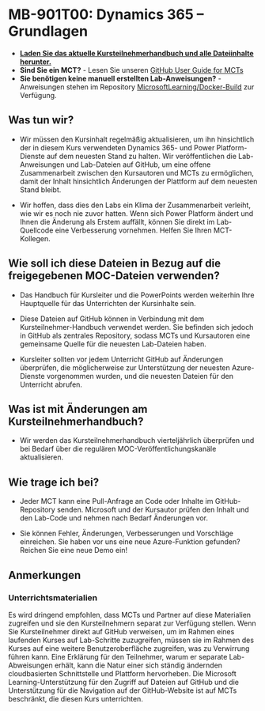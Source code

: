 
# MB-901T00: Dynamics 365 – Grundlagen

- **[Laden Sie das aktuelle Kursteilnehmerhandbuch und alle Dateiinhalte herunter.](../../releases/latest)**
- **Sind Sie ein MCT?** - Lesen Sie unseren [GitHub User Guide for MCTs](https://microsoftlearning.github.io/MCT-User-Guide-DE/)
- **Sie benötigen keine manuell erstellten Lab-Anweisungen?** - Anweisungen stehen im Repository [MicrosoftLearning/Docker-Build](https://github.com/MicrosoftLearning/Docker-Build) zur Verfügung.

## Was tun wir?

- Wir müssen den Kursinhalt regelmäßig aktualisieren, um ihn hinsichtlich der in diesem Kurs verwendeten Dynamics 365- und Power Platform-Dienste auf dem neuesten Stand zu halten.  Wir veröffentlichen die Lab-Anweisungen und Lab-Dateien auf GitHub, um eine offene Zusammenarbeit zwischen den Kursautoren und MCTs zu ermöglichen, damit der Inhalt hinsichtlich Änderungen der Plattform auf dem neuesten Stand bleibt.

- Wir hoffen, dass dies den Labs ein Klima der Zusammenarbeit verleiht, wie wir es noch nie zuvor hatten. Wenn sich Power Platform ändert und Ihnen die Änderung als Erstem auffällt, können Sie direkt im Lab-Quellcode eine Verbesserung vornehmen.  Helfen Sie Ihren MCT-Kollegen.

## Wie soll ich diese Dateien in Bezug auf die freigegebenen MOC-Dateien verwenden?

- Das Handbuch für Kursleiter und die PowerPoints werden weiterhin Ihre Hauptquelle für das Unterrichten der Kursinhalte sein.

- Diese Dateien auf GitHub können in Verbindung mit dem Kursteilnehmer-Handbuch verwendet werden. Sie befinden sich jedoch in GitHub als zentrales Repository, sodass MCTs und Kursautoren eine gemeinsame Quelle für die neuesten Lab-Dateien haben.

- Kursleiter sollten vor jedem Unterricht GitHub auf Änderungen überprüfen, die möglicherweise zur Unterstützung der neuesten Azure-Dienste vorgenommen wurden, und die neuesten Dateien für den Unterricht abrufen.

## Was ist mit Änderungen am Kursteilnehmerhandbuch?

- Wir werden das Kursteilnehmerhandbuch vierteljährlich überprüfen und bei Bedarf über die regulären MOC-Veröffentlichungskanäle aktualisieren.

## Wie trage ich bei?

- Jeder MCT kann eine Pull-Anfrage an Code oder Inhalte im GitHub-Repository senden. Microsoft und der Kursautor prüfen den Inhalt und den Lab-Code und nehmen nach Bedarf Änderungen vor.

- Sie können Fehler, Änderungen, Verbesserungen und Vorschläge einreichen.  Sie haben vor uns eine neue Azure-Funktion gefunden?  Reichen Sie eine neue Demo ein!

## Anmerkungen

### Unterrichtsmaterialien

Es wird dringend empfohlen, dass MCTs und Partner auf diese Materialien zugreifen und sie den Kursteilnehmern separat zur Verfügung stellen.  Wenn Sie Kursteilnehmer direkt auf GitHub verweisen, um im Rahmen eines laufenden Kurses auf Lab-Schritte zuzugreifen, müssen sie im Rahmen des Kurses auf eine weitere Benutzeroberfläche zugreifen, was zu Verwirrung führen kann. Eine Erklärung für den Teilnehmer, warum er separate Lab-Abweisungen erhält, kann die Natur einer sich ständig ändernden cloudbasierten Schnittstelle und Plattform hervorheben. Die Microsoft Learning-Unterstützung für den Zugriff auf Dateien auf GitHub und die Unterstützung für die Navigation auf der GitHub-Website ist auf MCTs beschränkt, die diesen Kurs unterrichten.
